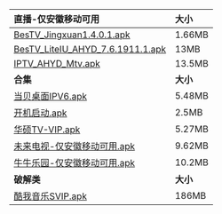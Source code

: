 
<b>直播-仅安徽移动可用</b> | <b>大小</b>
:---------- | :----------
[BesTV_Jingxuan1.4.0.1.apk](/BesTV_Jingxuan1.4.0.1.apk)  | 1.66MB
[BesTV_LiteIU_AHYD_7.6.1911.1.apk](/BesTV_LiteIU_AHYD_7.6.1911.1.apk)  | 13MB
[IPTV_AHYD_Mtv.apk](/IPTV_AHYD_Mtv.apk)  | 13.5MB
<b>合集</b> | <b>大小</b>
[当贝桌面IPV6.apk](/dbzmIPV6.apk)  | 5.48MB
[开机启动.apk](/KJQD.apk)  | 2.5MB
[华硕TV-VIP.apk](/hstv.apk)  | 5.27MB
[未来电视-仅安徽移动可用.apk](/wlds.apk)  | 9.62MB
[牛牛乐园-仅安徽移动可用.apk](/nnly.apk)  | 10.2MB
<b>破解类</b> | <b>大小</b>
[酷我音乐SVIP.apk](https://github.com/2091k/down/releases/download/%E7%A0%B4%E8%A7%A3APP/-v10.5.3.1-VIP-v8a-.apk)  | 186MB
